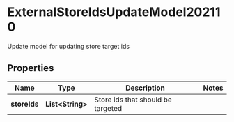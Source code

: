 

# ExternalStoreIdsUpdateModel202110

Update model for updating store target ids

## Properties

| Name | Type | Description | Notes |
|------------ | ------------- | ------------- | -------------|
|**storeIds** | **List&lt;String&gt;** | Store ids that should be targeted |  |



